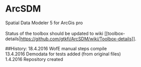 # ArcSDM
Spatial Data Modeler 5 for ArcGis pro<Br>
<br>
Status of the toolbox should be updated to wiki [[toolbox-details|https://github.com/gtkfi/ArcSDM/wiki/Toolbox-details]]. <bR>

##History:
18.4.2016 WofE manual steps compile<br>
13.4.2016 Demodata for tests added (from original files)<br>
1.4.2016 Repository created 
